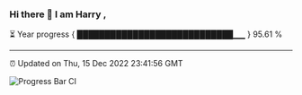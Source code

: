 ### Hi there 👋 I am Harry , 

⏳ Year progress { ████████████████████████████▁▁ } 95.61 %

---

⏰ Updated on Thu, 15 Dec 2022 23:41:56 GMT

![Progress Bar CI](https://github.com/duykhang68/duykhang68/workflows/Progress%20Bar%20CI/badge.svg)
